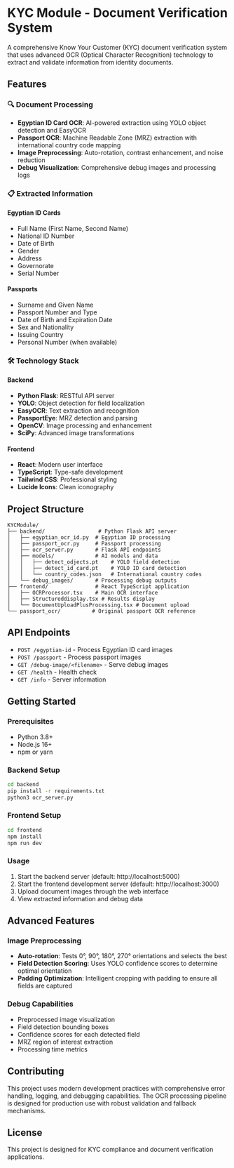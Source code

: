 # KYC Module - Document Verification System

A comprehensive Know Your Customer (KYC) document verification system that uses advanced OCR (Optical Character Recognition) technology to extract and validate information from identity documents.

## Features

### 🔍 Document Processing
- **Egyptian ID Card OCR**: AI-powered extraction using YOLO object detection and EasyOCR
- **Passport OCR**: Machine Readable Zone (MRZ) extraction with international country code mapping
- **Image Preprocessing**: Auto-rotation, contrast enhancement, and noise reduction
- **Debug Visualization**: Comprehensive debug images and processing logs

### 📋 Extracted Information

#### Egyptian ID Cards
- Full Name (First Name, Second Name)
- National ID Number
- Date of Birth
- Gender
- Address
- Governorate
- Serial Number

#### Passports
- Surname and Given Name
- Passport Number and Type
- Date of Birth and Expiration Date
- Sex and Nationality
- Issuing Country
- Personal Number (when available)

### 🛠️ Technology Stack

#### Backend
- **Python Flask**: RESTful API server
- **YOLO**: Object detection for field localization
- **EasyOCR**: Text extraction and recognition
- **PassportEye**: MRZ detection and parsing
- **OpenCV**: Image processing and enhancement
- **SciPy**: Advanced image transformations

#### Frontend
- **React**: Modern user interface
- **TypeScript**: Type-safe development
- **Tailwind CSS**: Professional styling
- **Lucide Icons**: Clean iconography

## Project Structure

```
KYCModule/
├── backend/                 # Python Flask API server
│   ├── egyptian_ocr_id.py  # Egyptian ID processing
│   ├── passport_ocr.py     # Passport processing
│   ├── ocr_server.py       # Flask API endpoints
│   ├── models/             # AI models and data
│   │   ├── detect_odjects.pt    # YOLO field detection
│   │   ├── detect_id_card.pt    # YOLO ID card detection
│   │   └── country_codes.json   # International country codes
│   └── debug_images/       # Processing debug outputs
├── frontend/               # React TypeScript application
│   ├── OCRProcessor.tsx    # Main OCR interface
│   ├── Structureddisplay.tsx # Results display
│   └── DocumentUploadPlusProcessing.tsx # Document upload
└── passport_ocr/          # Original passport OCR reference
```

## API Endpoints

- `POST /egyptian-id` - Process Egyptian ID card images
- `POST /passport` - Process passport images
- `GET /debug-image/<filename>` - Serve debug images
- `GET /health` - Health check
- `GET /info` - Server information

## Getting Started

### Prerequisites
- Python 3.8+
- Node.js 16+
- npm or yarn

### Backend Setup
```bash
cd backend
pip install -r requirements.txt
python3 ocr_server.py
```

### Frontend Setup
```bash
cd frontend
npm install
npm run dev
```

### Usage
1. Start the backend server (default: http://localhost:5000)
2. Start the frontend development server (default: http://localhost:3000)
3. Upload document images through the web interface
4. View extracted information and debug data

## Advanced Features

### Image Preprocessing
- **Auto-rotation**: Tests 0°, 90°, 180°, 270° orientations and selects the best
- **Field Detection Scoring**: Uses YOLO confidence scores to determine optimal orientation
- **Padding Optimization**: Intelligent cropping with padding to ensure all fields are captured

### Debug Capabilities
- Preprocessed image visualization
- Field detection bounding boxes
- Confidence scores for each detected field
- MRZ region of interest extraction
- Processing time metrics

## Contributing

This project uses modern development practices with comprehensive error handling, logging, and debugging capabilities. The OCR processing pipeline is designed for production use with robust validation and fallback mechanisms.

## License

This project is designed for KYC compliance and document verification applications.
